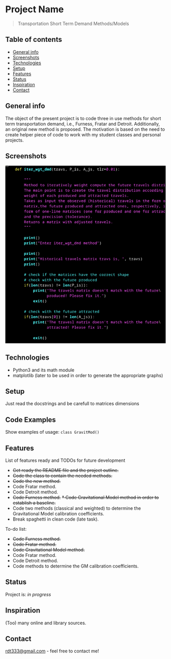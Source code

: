 # Project Name
> Transportation Short Term Demand Methods/Models

## Table of contents
* [General info](#general-info)
* [Screenshots](#screenshots)
* [Technologies](#technologies)
* [Setup](#setup)
* [Features](#features)
* [Status](#status)
* [Inspiration](#inspiration)
* [Contact](#contact)

## General info
The object of the present project is to code three in use methods for short
term transportation demand, i.e., Furness, Fratar and Detroit. Additionally,
an original new method is proposed. The motivation is based on the need to
create helper piece of code to work with my student classes and personal projects.

## Screenshots
![Example screenshot](transportation_demand.png)

## Technologies
* Python3 and its math module
* matplotlib (later to be used in order to generate the appropriate graphs)

## Setup
Just read the docstrings and be carefull to matrices dimensions

## Code Examples
Show examples of usage:
`class GravitMod()`

## Features
List of features ready and TODOs for future development
* ~~Get ready the README file and the project outline.~~
* ~~Code the class to contain the needed methods.~~
* ~~Code the new method.~~
* Code Fratar method.
* Code Detroit method.
* ~~Code Furness method.~~
~~* Code Gravitational Model method in order to establish a baseline.~~
* Code two methods (classical and weighted) to determine the Gravitational Model calibration coefficients.
* Break spaghetti in clean code (late task).
  
To-do list:
* ~~Code Furness method.~~
* ~~Code Fratar method.~~
* ~~Code Gravitational Model method.~~
* Code Fratar method.
* Code Detroit method.
* Code methods to determine the GM calibration coefficients.

## Status
Project is: _in progress_

## Inspiration
(Too) many online and library sources.

## Contact
rdt333@gmail.com - feel free to contact me!
